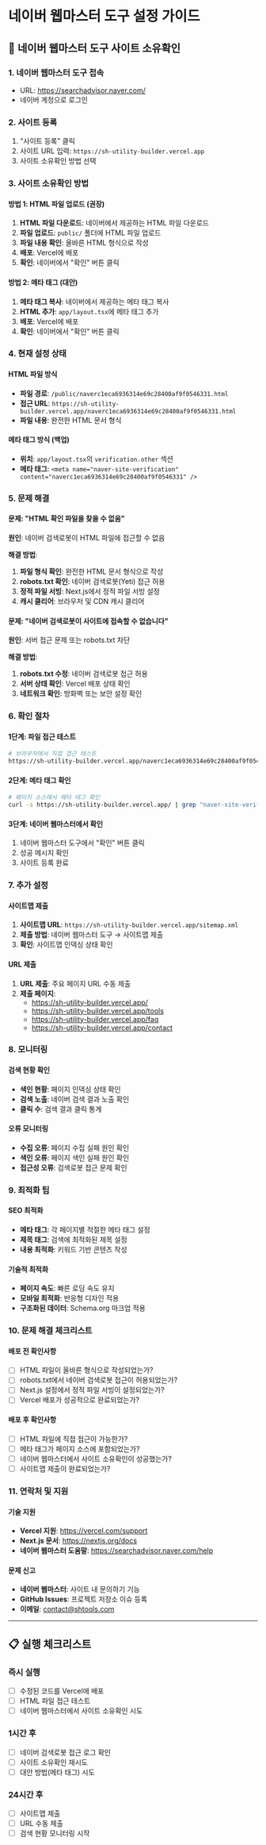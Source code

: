 # 네이버 웹마스터 도구 설정 가이드

## 🎯 네이버 웹마스터 도구 사이트 소유확인

### 1. 네이버 웹마스터 도구 접속
- URL: https://searchadvisor.naver.com/
- 네이버 계정으로 로그인

### 2. 사이트 등록
1. "사이트 등록" 클릭
2. 사이트 URL 입력: `https://sh-utility-builder.vercel.app`
3. 사이트 소유확인 방법 선택

### 3. 사이트 소유확인 방법

#### 방법 1: HTML 파일 업로드 (권장)
1. **HTML 파일 다운로드**: 네이버에서 제공하는 HTML 파일 다운로드
2. **파일 업로드**: `public/` 폴더에 HTML 파일 업로드
3. **파일 내용 확인**: 올바른 HTML 형식으로 작성
4. **배포**: Vercel에 배포
5. **확인**: 네이버에서 "확인" 버튼 클릭

#### 방법 2: 메타 태그 (대안)
1. **메타 태그 복사**: 네이버에서 제공하는 메타 태그 복사
2. **HTML 추가**: `app/layout.tsx`에 메타 태그 추가
3. **배포**: Vercel에 배포
4. **확인**: 네이버에서 "확인" 버튼 클릭

### 4. 현재 설정 상태

#### HTML 파일 방식
- **파일 경로**: `/public/naverc1eca6936314e69c28400af9f0546331.html`
- **접근 URL**: `https://sh-utility-builder.vercel.app/naverc1eca6936314e69c28400af9f0546331.html`
- **파일 내용**: 완전한 HTML 문서 형식

#### 메타 태그 방식 (백업)
- **위치**: `app/layout.tsx`의 `verification.other` 섹션
- **메타 태그**: `<meta name="naver-site-verification" content="naverc1eca6936314e69c28400af9f0546331" />`

### 5. 문제 해결

#### 문제: "HTML 확인 파일을 찾을 수 없음"
**원인**: 네이버 검색로봇이 HTML 파일에 접근할 수 없음

**해결 방법**:
1. **파일 형식 확인**: 완전한 HTML 문서 형식으로 작성
2. **robots.txt 확인**: 네이버 검색로봇(Yeti) 접근 허용
3. **정적 파일 서빙**: Next.js에서 정적 파일 서빙 설정
4. **캐시 클리어**: 브라우저 및 CDN 캐시 클리어

#### 문제: "네이버 검색로봇이 사이트에 접속할 수 없습니다"
**원인**: 서버 접근 문제 또는 robots.txt 차단

**해결 방법**:
1. **robots.txt 수정**: 네이버 검색로봇 접근 허용
2. **서버 상태 확인**: Vercel 배포 상태 확인
3. **네트워크 확인**: 방화벽 또는 보안 설정 확인

### 6. 확인 절차

#### 1단계: 파일 접근 테스트
```bash
# 브라우저에서 직접 접근 테스트
https://sh-utility-builder.vercel.app/naverc1eca6936314e69c28400af9f0546331.html
```

#### 2단계: 메타 태그 확인
```bash
# 페이지 소스에서 메타 태그 확인
curl -s https://sh-utility-builder.vercel.app/ | grep "naver-site-verification"
```

#### 3단계: 네이버 웹마스터에서 확인
1. 네이버 웹마스터 도구에서 "확인" 버튼 클릭
2. 성공 메시지 확인
3. 사이트 등록 완료

### 7. 추가 설정

#### 사이트맵 제출
1. **사이트맵 URL**: `https://sh-utility-builder.vercel.app/sitemap.xml`
2. **제출 방법**: 네이버 웹마스터 도구 → 사이트맵 제출
3. **확인**: 사이트맵 인덱싱 상태 확인

#### URL 제출
1. **URL 제출**: 주요 페이지 URL 수동 제출
2. **제출 페이지**:
   - https://sh-utility-builder.vercel.app/
   - https://sh-utility-builder.vercel.app/tools
   - https://sh-utility-builder.vercel.app/faq
   - https://sh-utility-builder.vercel.app/contact

### 8. 모니터링

#### 검색 현황 확인
- **색인 현황**: 페이지 인덱싱 상태 확인
- **검색 노출**: 네이버 검색 결과 노출 확인
- **클릭 수**: 검색 결과 클릭 통계

#### 오류 모니터링
- **수집 오류**: 페이지 수집 실패 원인 확인
- **색인 오류**: 페이지 색인 실패 원인 확인
- **접근성 오류**: 검색로봇 접근 문제 확인

### 9. 최적화 팁

#### SEO 최적화
- **메타 태그**: 각 페이지별 적절한 메타 태그 설정
- **제목 태그**: 검색에 최적화된 제목 설정
- **내용 최적화**: 키워드 기반 콘텐츠 작성

#### 기술적 최적화
- **페이지 속도**: 빠른 로딩 속도 유지
- **모바일 최적화**: 반응형 디자인 적용
- **구조화된 데이터**: Schema.org 마크업 적용

### 10. 문제 해결 체크리스트

#### 배포 전 확인사항
- [ ] HTML 파일이 올바른 형식으로 작성되었는가?
- [ ] robots.txt에서 네이버 검색로봇 접근이 허용되었는가?
- [ ] Next.js 설정에서 정적 파일 서빙이 설정되었는가?
- [ ] Vercel 배포가 성공적으로 완료되었는가?

#### 배포 후 확인사항
- [ ] HTML 파일에 직접 접근이 가능한가?
- [ ] 메타 태그가 페이지 소스에 포함되었는가?
- [ ] 네이버 웹마스터에서 사이트 소유확인이 성공했는가?
- [ ] 사이트맵 제출이 완료되었는가?

### 11. 연락처 및 지원

#### 기술 지원
- **Vercel 지원**: https://vercel.com/support
- **Next.js 문서**: https://nextjs.org/docs
- **네이버 웹마스터 도움말**: https://searchadvisor.naver.com/help

#### 문제 신고
- **네이버 웹마스터**: 사이트 내 문의하기 기능
- **GitHub Issues**: 프로젝트 저장소 이슈 등록
- **이메일**: contact@shtools.com

---

## 📋 실행 체크리스트

### 즉시 실행
- [ ] 수정된 코드를 Vercel에 배포
- [ ] HTML 파일 접근 테스트
- [ ] 네이버 웹마스터에서 사이트 소유확인 시도

### 1시간 후
- [ ] 네이버 검색로봇 접근 로그 확인
- [ ] 사이트 소유확인 재시도
- [ ] 대안 방법(메타 태그) 시도

### 24시간 후
- [ ] 사이트맵 제출
- [ ] URL 수동 제출
- [ ] 검색 현황 모니터링 시작
